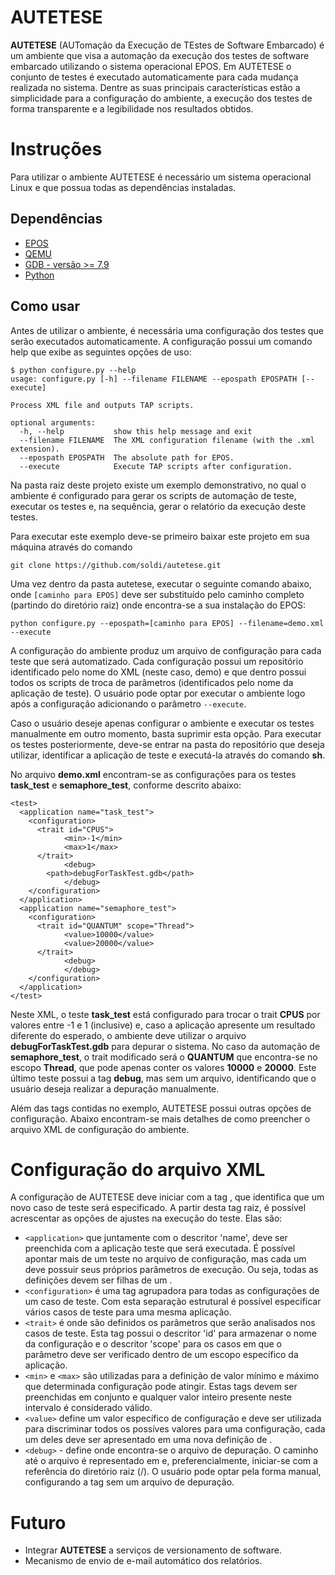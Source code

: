 # AUTETESE
**AUTETESE** (AUTomação da Execução de TEstes de Software Embarcado) é um ambiente que visa a automação da execução dos testes de software embarcado utilizando o sistema operacional EPOS. Em AUTETESE o conjunto de testes é executado automaticamente para cada mudança realizada no sistema.
Dentre as suas principais características estão a simplicidade para a configuração do ambiente, a execução dos testes de forma transparente e a legibilidade nos resultados obtidos.

# Instruções
Para utilizar o ambiente AUTETESE é necessário um sistema operacional Linux e que possua todas as dependências instaladas. 

## Dependências
 * [EPOS](http://epos.lisha.ufsc.br/HomePage)
 * [QEMU](http://wiki.qemu.org/Main_Page)
 * [GDB - versão >= 7.9](http://www.gnu.org/software/gdb/)
 * [Python](https://www.python.org/)

## Como usar
Antes de utilizar o ambiente, é necessária uma configuração dos testes que serão executados automaticamente. A configuração possui um comando help que exibe as seguintes opções de uso: 
```
$ python configure.py --help
usage: configure.py [-h] --filename FILENAME --epospath EPOSPATH [--execute]

Process XML file and outputs TAP scripts.

optional arguments:
  -h, --help           show this help message and exit
  --filename FILENAME  The XML configuration filename (with the .xml extension).
  --epospath EPOSPATH  The absolute path for EPOS.
  --execute            Execute TAP scripts after configuration.
```

Na pasta raiz deste projeto existe um exemplo demonstrativo, no qual o ambiente é configurado para gerar os scripts de automação de teste, executar os testes e, na sequência, gerar o relatório da execução deste testes. 

Para executar este exemplo deve-se primeiro baixar este projeto em sua máquina através do comando 

`git clone https://github.com/soldi/autetese.git`

Uma vez dentro da pasta autetese, executar o seguinte comando abaixo, onde `[caminho para EPOS]` deve ser substituído pelo caminho completo (partindo do diretório raiz) onde encontra-se a sua instalação do EPOS:

`python configure.py --epospath=[caminho para EPOS] --filename=demo.xml --execute`

A configuração do ambiente produz um arquivo de configuração para cada teste que será automatizado. Cada configuração possui um repositório identificado pelo nome do XML (neste caso, demo) e que dentro possui todos os scripts de troca de parâmetros (identificados pelo nome da aplicação de teste). O usuário pode optar por executar o ambiente logo após a configuração adicionando o parâmetro `--execute`. 

Caso o usuário deseje apenas configurar o ambiente e executar os testes manualmente em outro momento, basta suprimir esta opção. Para executar os testes posteriormente, deve-se entrar na pasta do repositório que deseja utilizar, identificar a aplicação de teste e executá-la através do comando **sh**.

No arquivo **demo.xml** encontram-se as configurações para os testes **task_test** e **semaphore_test**, conforme descrito abaixo:
```
<test>
  <application name="task_test">
    <configuration>
      <trait id="CPUS">
   			<min>-1</min>
   			<max>1</max>
      </trait>
 			<debug>
        <path>debugForTaskTest.gdb</path>
 			</debug>
    </configuration>
  </application>
  <application name="semaphore_test">
    <configuration>
      <trait id="QUANTUM" scope="Thread">
   			<value>10000</value>
   			<value>20000</value>
      </trait>
 			<debug>
 			</debug>
    </configuration>
  </application>
</test>
```
Neste XML, o teste **task_test** está configurado para trocar o trait **CPUS** por valores entre -1 e 1 (inclusive) e, caso a aplicação apresente um resultado diferente do esperado, o ambiente deve utilizar o arquivo **debugForTaskTest.gdb** para depurar o sistema. No caso da automação de **semaphore_test**, o trait modificado será o **QUANTUM** que encontra-se no escopo **Thread**, que pode apenas conter os valores **10000** e **20000**. Este último teste possui a tag **debug**, mas sem um arquivo, identificando que o usuário deseja realizar a depuração manualmente.

Além das tags contidas no exemplo, AUTETESE possui outras opções de configuração. Abaixo encontram-se mais detalhes de como preencher o arquivo XML de configuração do ambiente.

# Configuração do arquivo XML
A configuração de AUTETESE deve iniciar com a tag <test>, que identifica que um novo caso de teste será especificado. A partir desta tag raiz, é possível acrescentar as opções de ajustes na execução do teste. Elas são:
 * `<application>` que juntamente com o descritor 'name', deve ser preenchida com a aplicação teste que será executada. É possível apontar mais de um teste no arquivo de configuração, mas cada um deve possuir seus próprios parâmetros de execução. Ou seja, todas as definições <application> devem ser filhas de um <test>.
 * `<configuration>` é uma tag agrupadora para todas as configurações de um caso de teste. Com esta separação estrutural é possível especificar vários casos de teste para uma mesma aplicação.
 * `<trait>` é onde são definidos os parâmetros que serão analisados nos casos de teste. Esta tag possui o descritor 'id' para armazenar o nome da configuração e o descritor 'scope' para os casos em que o parâmetro deve ser verificado dentro de um escopo específico da aplicação.
 * `<min>` e `<max>` são utilizadas para a definição de valor mínimo e máximo que determinada configuração pode atingir. Estas tags devem ser preenchidas em conjunto e qualquer valor inteiro presente neste intervalo é considerado válido.
 * `<value>` define um valor específico de configuração e deve ser utilizada para discriminar todos os possíves valores para uma configuração, cada um deles deve ser apresentado em uma nova definição de <value>.
 * `<debug>` - define onde encontra-se o arquivo de depuração. O caminho até o arquivo é representado em <path> e, preferencialmente, iniciar-se com a referência do diretório raiz (/). O usuário pode optar pela forma manual, configurando a tag sem um arquivo de depuração.

# Futuro
 * Integrar **AUTETESE** a serviços de versionamento de software.
 * Mecanismo de envio de e-mail automático dos relatórios.
